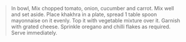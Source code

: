 > In bowl, Mix chopped tomato, onion, cucumber and carrot. Mix well and set aside. 
> Place khakhra in a plate, spread 1 table spoon mayonnaise on it evenly. 
> Top it with vegetable mixture over it. 
> Garnish with grated cheese. 
> Sprinkle oregano and chilli flakes as required. 
> Serve immediately. 